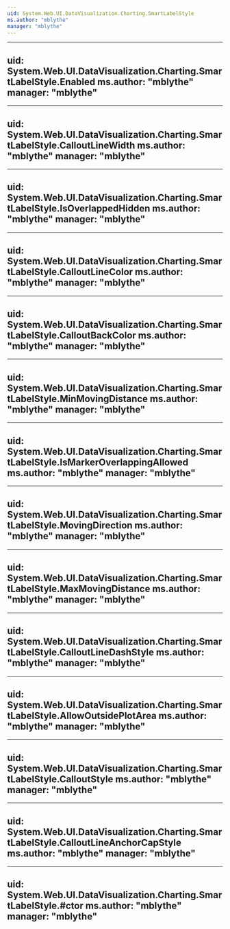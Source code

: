 ```yaml
---
uid: System.Web.UI.DataVisualization.Charting.SmartLabelStyle
ms.author: "mblythe"
manager: "mblythe"
---
```


---
uid: System.Web.UI.DataVisualization.Charting.SmartLabelStyle.Enabled
ms.author: "mblythe"
manager: "mblythe"
---

---
uid: System.Web.UI.DataVisualization.Charting.SmartLabelStyle.CalloutLineWidth
ms.author: "mblythe"
manager: "mblythe"
---

---
uid: System.Web.UI.DataVisualization.Charting.SmartLabelStyle.IsOverlappedHidden
ms.author: "mblythe"
manager: "mblythe"
---

---
uid: System.Web.UI.DataVisualization.Charting.SmartLabelStyle.CalloutLineColor
ms.author: "mblythe"
manager: "mblythe"
---

---
uid: System.Web.UI.DataVisualization.Charting.SmartLabelStyle.CalloutBackColor
ms.author: "mblythe"
manager: "mblythe"
---

---
uid: System.Web.UI.DataVisualization.Charting.SmartLabelStyle.MinMovingDistance
ms.author: "mblythe"
manager: "mblythe"
---

---
uid: System.Web.UI.DataVisualization.Charting.SmartLabelStyle.IsMarkerOverlappingAllowed
ms.author: "mblythe"
manager: "mblythe"
---

---
uid: System.Web.UI.DataVisualization.Charting.SmartLabelStyle.MovingDirection
ms.author: "mblythe"
manager: "mblythe"
---

---
uid: System.Web.UI.DataVisualization.Charting.SmartLabelStyle.MaxMovingDistance
ms.author: "mblythe"
manager: "mblythe"
---

---
uid: System.Web.UI.DataVisualization.Charting.SmartLabelStyle.CalloutLineDashStyle
ms.author: "mblythe"
manager: "mblythe"
---

---
uid: System.Web.UI.DataVisualization.Charting.SmartLabelStyle.AllowOutsidePlotArea
ms.author: "mblythe"
manager: "mblythe"
---

---
uid: System.Web.UI.DataVisualization.Charting.SmartLabelStyle.CalloutStyle
ms.author: "mblythe"
manager: "mblythe"
---

---
uid: System.Web.UI.DataVisualization.Charting.SmartLabelStyle.CalloutLineAnchorCapStyle
ms.author: "mblythe"
manager: "mblythe"
---

---
uid: System.Web.UI.DataVisualization.Charting.SmartLabelStyle.#ctor
ms.author: "mblythe"
manager: "mblythe"
---

